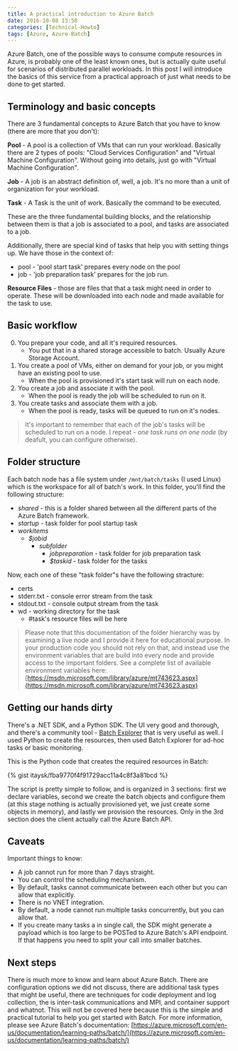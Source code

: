 ```yaml
---
title: A practical introduction to Azure Batch
date: 2016-10-08 13:58 
categories: [Technical-Howto]
tags: [Azure, Azure Batch]
---
```


Azure Batch, one of the possible ways to consume compute resources in Azure, is probably one of the least known ones, but is actually quite useful for scenarios of distributed parallel workloads. In this post I will introduce the basics of this service from a practical approach of just what needs to be done to get started.

## Terminology and basic concepts

There are 3 fundamental concepts to Azure Batch that you have to know (there are more that you don't):

**Pool** -
A pool is a collection of VMs that can run your workload. Basically there are 2 types of pools: "Cloud Services Configuration" and "Virtual Machine Configuration". Without going into details, just go with "Virtual Machine Configuration".

**Job** -
A job is an abstract definition of, well, a job. It's no more than a unit of organization for your workload.

**Task** -
A Task is the unit of work. Basically the command to be executed.

These are the three fundamental building blocks, and the relationship between them is that a job is associated to a pool, and tasks are associated to a job.

Additionally, there are special kind of tasks that help you with setting things up. We have those in the context of:

* pool - 'pool start task' prepares every node on the pool
* job - 'job preparation task' prepares for the job run.

**Resource Files** - those are files that that a task might need in order to operate. These will be downloaded into each node and made available for the task to use.

## Basic workflow

0. You prepare your code, and all it's required resources. 
   - You put that in a shared storage accessible to batch. Usually Azure Storage Account.
1. You create a pool of VMs, either on demand for your job, or you might have an existing pool to use.
   - When the pool is provisioned it's start task will run on each node.
2. You create a job and associate it with the pool.
   - When the pool is ready the job will be scheduled to run on it.
3. You create tasks and associate them with a job.
   - When the pool is ready, tasks will be queued to run on it's nodes.

> It's important to remember that each of the job's tasks will be scheduled to run on a node. I repeat - *one task runs on one node* (by deafult, you can configure otherwise).

## Folder structure

Each batch node has a file system under `/mnt/batch/tasks` (I used Linux) which is the workspace for all of batch's work. In this folder, you'll find the following structure:

- *shared* - this is a folder shared between all the different parts of the Azure Batch framework.
- *startup* - task folder for pool startup task
- *workitems*
  - *$jobid*
    - *subfolder*
      - *jobpreparation* - task folder for job preparation task
      - *$taskid* - task folder for the tasks

Now, each one of these "task folder"s have the following stracture:

- certs
- stderr.txt - console error stream from the task
- stdout.txt - console output stream from the task
- wd - working directory for the task
  * #task's resource files will be here

> Please note that this documentation of the folder hierarchy was by examining a live node and I provide it here for educational purpose. In your production code you should not rely on that, and instead use the environment variables that are build into every node and provide access to the important folders. See a complete list of available environment variables here: [https://msdn.microsoft.com/library/azure/mt743623.aspx](https://msdn.microsoft.com/library/azure/mt743623.aspx)

## Getting our hands dirty

There's a .NET SDK, and a Python SDK. The UI very good and thorough, and there's a community tool - [Batch Explorer](https://github.com/Azure/azure-batch-samples/tree/master/CSharp/BatchExplorer) that is very useful as well. I used Python to create the resources, then used Batch Explorer for ad-hoc tasks or basic monitoring.

This is the Python code that creates the required resources in Batch:

{% gist itaysk/fba9770f4f91729acc11a4c8f3a81bcd %}

The script is pretty simple to follow, and is organized in 3 sections: first we declare variables, second we create the batch objects and configure them (at this stage nothing is actually provisioned yet, we just create some objects in memory), and lastly we provision the resources. Only in the 3rd section does the client actually call the Azure Batch API.

## Caveats

Important things to know:

- A job cannot run for more than 7 days straight.
- You can control the scheduling mechanism.
- By default, tasks cannot communicate between each other but you can allow that explicitly.
- There is no VNET integration.
- By default, a node cannot run multiple tasks concurrently, but you can allow that.
- If you create many tasks a in single call, the SDK might generate a payload which is too large to be POSTed to Azure Batch's API endpoint. If that happens you need to split your call into smaller batches.

## Next steps

There is much more to know and learn about Azure Batch. There are configuration options we did not discuss, there are additional task types that might be useful, there are techniques for code deployment and log collection, the is inter-task communications and MPI, and container support and whatnot. This will not be covered here because this is the simple and practical tutorial to help you get started with Batch. For more information, please see Azure Batch's documentation: [https://azure.microsoft.com/en-us/documentation/learning-paths/batch/](https://azure.microsoft.com/en-us/documentation/learning-paths/batch/)
